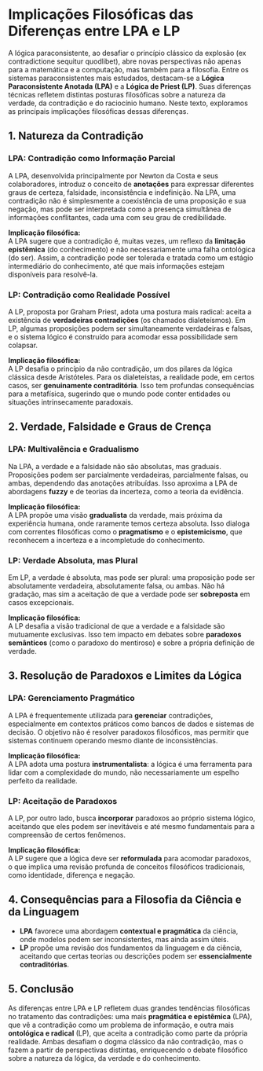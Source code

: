 
# Implicações Filosóficas das Diferenças entre LPA e LP

A lógica paraconsistente, ao desafiar o princípio clássico da explosão (ex contradictione sequitur quodlibet), abre novas perspectivas não apenas para a matemática e a computação, mas também para a filosofia. Entre os sistemas paraconsistentes mais estudados, destacam-se a **Lógica Paraconsistente Anotada (LPA)** e a **Lógica de Priest (LP)**. Suas diferenças técnicas refletem distintas posturas filosóficas sobre a natureza da verdade, da contradição e do raciocínio humano. Neste texto, exploramos as principais implicações filosóficas dessas diferenças.



## 1. **Natureza da Contradição**

### LPA: Contradição como Informação Parcial

A LPA, desenvolvida principalmente por Newton da Costa e seus colaboradores, introduz o conceito de **anotações** para expressar diferentes graus de certeza, falsidade, inconsistência e indefinição. Na LPA, uma contradição não é simplesmente a coexistência de uma proposição e sua negação, mas pode ser interpretada como a presença simultânea de informações conflitantes, cada uma com seu grau de credibilidade.

**Implicação filosófica:**  
A LPA sugere que a contradição é, muitas vezes, um reflexo da **limitação epistêmica** (do conhecimento) e não necessariamente uma falha ontológica (do ser). Assim, a contradição pode ser tolerada e tratada como um estágio intermediário do conhecimento, até que mais informações estejam disponíveis para resolvê-la.

### LP: Contradição como Realidade Possível

A LP, proposta por Graham Priest, adota uma postura mais radical: aceita a existência de **verdadeiras contradições** (os chamados dialeteísmos). Em LP, algumas proposições podem ser simultaneamente verdadeiras e falsas, e o sistema lógico é construído para acomodar essa possibilidade sem colapsar.

**Implicação filosófica:**  
A LP desafia o princípio da não contradição, um dos pilares da lógica clássica desde Aristóteles. Para os dialeteístas, a realidade pode, em certos casos, ser **genuinamente contraditória**. Isso tem profundas consequências para a metafísica, sugerindo que o mundo pode conter entidades ou situações intrinsecamente paradoxais.



## 2. **Verdade, Falsidade e Graus de Crença**

### LPA: Multivalência e Gradualismo

Na LPA, a verdade e a falsidade não são absolutas, mas graduais. Proposições podem ser parcialmente verdadeiras, parcialmente falsas, ou ambas, dependendo das anotações atribuídas. Isso aproxima a LPA de abordagens **fuzzy** e de teorias da incerteza, como a teoria da evidência.

**Implicação filosófica:**  
A LPA propõe uma visão **gradualista** da verdade, mais próxima da experiência humana, onde raramente temos certeza absoluta. Isso dialoga com correntes filosóficas como o **pragmatismo** e o **epistemicismo**, que reconhecem a incerteza e a incompletude do conhecimento.

### LP: Verdade Absoluta, mas Plural

Em LP, a verdade é absoluta, mas pode ser plural: uma proposição pode ser absolutamente verdadeira, absolutamente falsa, ou ambas. Não há gradação, mas sim a aceitação de que a verdade pode ser **sobreposta** em casos excepcionais.

**Implicação filosófica:**  
A LP desafia a visão tradicional de que a verdade e a falsidade são mutuamente exclusivas. Isso tem impacto em debates sobre **paradoxos semânticos** (como o paradoxo do mentiroso) e sobre a própria definição de verdade.



## 3. **Resolução de Paradoxos e Limites da Lógica**

### LPA: Gerenciamento Pragmático

A LPA é frequentemente utilizada para **gerenciar** contradições, especialmente em contextos práticos como bancos de dados e sistemas de decisão. O objetivo não é resolver paradoxos filosóficos, mas permitir que sistemas continuem operando mesmo diante de inconsistências.

**Implicação filosófica:**  
A LPA adota uma postura **instrumentalista**: a lógica é uma ferramenta para lidar com a complexidade do mundo, não necessariamente um espelho perfeito da realidade.

### LP: Aceitação de Paradoxos

A LP, por outro lado, busca **incorporar** paradoxos ao próprio sistema lógico, aceitando que eles podem ser inevitáveis e até mesmo fundamentais para a compreensão de certos fenômenos.

**Implicação filosófica:**  
A LP sugere que a lógica deve ser **reformulada** para acomodar paradoxos, o que implica uma revisão profunda de conceitos filosóficos tradicionais, como identidade, diferença e negação.



## 4. **Consequências para a Filosofia da Ciência e da Linguagem**

- **LPA** favorece uma abordagem **contextual e pragmática** da ciência, onde modelos podem ser inconsistentes, mas ainda assim úteis.
- **LP** propõe uma revisão dos fundamentos da linguagem e da ciência, aceitando que certas teorias ou descrições podem ser **essencialmente contraditórias**.



## 5. **Conclusão**

As diferenças entre LPA e LP refletem duas grandes tendências filosóficas no tratamento das contradições: uma mais **pragmática e epistêmica** (LPA), que vê a contradição como um problema de informação, e outra mais **ontológica e radical** (LP), que aceita a contradição como parte da própria realidade. Ambas desafiam o dogma clássico da não contradição, mas o fazem a partir de perspectivas distintas, enriquecendo o debate filosófico sobre a natureza da lógica, da verdade e do conhecimento.



